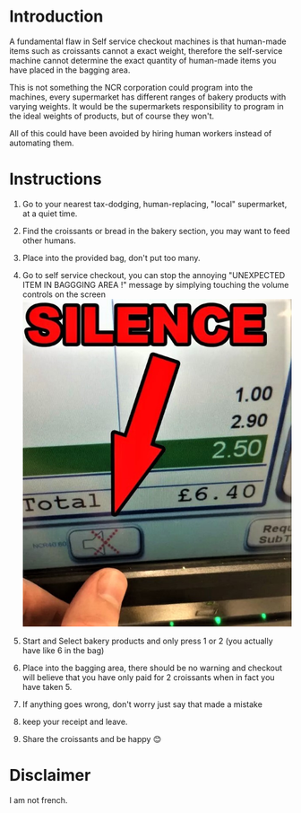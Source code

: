 # Introduction

A fundamental flaw in Self service checkout machines is that human-made items such as croissants cannot a exact weight, therefore the self-service machine cannot determine the exact quantity of human-made items you have placed in the bagging area.

This is not something the NCR corporation could program into the machines, every supermarket has different ranges of bakery products with varying weights. It would be the supermarkets responsibility to program in the ideal weights of products, but of course they won't.

All of this could have been avoided by hiring human workers instead of automating them. 

# Instructions

 1. Go to your nearest tax-dodging, human-replacing, "local" supermarket, at a quiet time.
 2. Find the croissants or bread in the bakery section, you may want to feed other humans.
 3. Place into the provided bag, don't put too many.
 4. Go to self service checkout, you can stop the annoying "UNEXPECTED ITEM IN BAGGGING AREA !" message by simplying touching the volume controls on the screen ![the mute button](https://github.com/Hussein-Ben/Croissants-hack/blob/master/mute_button.jpg)
 
 5. Start and Select bakery products  and only press 1 or 2 (you actually have like 6 in the bag)
 6. Place into the bagging area, there should be no warning and checkout will believe that you have only paid for 2 croissants when in fact you have taken 5.
 7. If anything goes wrong, don't worry just say that made a mistake
 8. keep your receipt and leave. 
 9. Share the croissants and be happy :blush:

# Disclaimer

I am not french.

